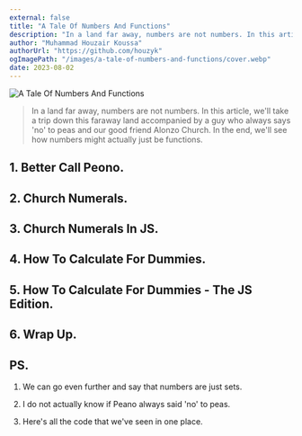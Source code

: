```yaml
---
external: false
title: "A Tale Of Numbers And Functions"
description: "In a land far away, numbers are not numbers. In this article, we'll take a trip down this faraway land accompanied by a guy who always says 'no' to peas and our good friend Alonzo Church. In the end, we'll see how numbers might actually just be functions."
author: "Muhammad Houzair Koussa"
authorUrl: "https://github.com/houzyk"
ogImagePath: "/images/a-tale-of-numbers-and-functions/cover.webp"
date: 2023-08-02
---
```

![A Tale Of Numbers And Functions](/images/a-tale-of-numbers-and-functions/cover.webp)

> In a land far away, numbers are not numbers. In this article, we'll take a trip down this faraway land accompanied by a guy who always says 'no' to peas and our good friend Alonzo Church. In the end, we'll see how numbers might actually just be functions.

## 1. Better Call Peono.

## 2. Church Numerals.

## 3. Church Numerals In JS.

## 4. How To Calculate For Dummies.

## 5. How To Calculate For Dummies - The JS Edition.

## 6. Wrap Up.

## PS.

1. We can go even further and say that numbers are just sets.

2. I do not actually know if Peano always said 'no' to peas.

3. Here's all the code that we've seen in one place.
